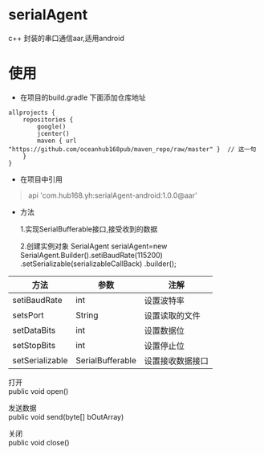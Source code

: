 # serialAgent
c++  封装的串口通信aar,适用android 

# 使用

- 在项目的build.gradle 下面添加仓库地址
```
allprojects {
    repositories {
        google()
        jcenter()
        maven { url "https://github.com/oceanhub168pub/maven_repo/raw/master" }  // 这一句
    }
}
```

- 在项目中引用
> api 'com.hub168.yh:serialAgent-android:1.0.0@aar'

- 方法

  1.实现SerialBufferable接口,接受收到的数据
  
  2.创建实例对象
   SerialAgent serialAgent=new SerialAgent.Builder().setiBaudRate(115200)
                                                .setSerializable(serializableCallBack)
                                                .builder();
                                                
方法 | 参数 | 注解
------------ | ------------- | -------------
setiBaudRate | int | 设置波特率
setsPort | String | 设置读取的文件
setDataBits | int | 设置数据位
setStopBits | int | 设置停止位
setSerializable | SerialBufferable | 设置接收数据接口

打开<br/>
public void open()

发送数据<br/>
public void send(byte[] bOutArray) 

关闭<br/>
public void close()
